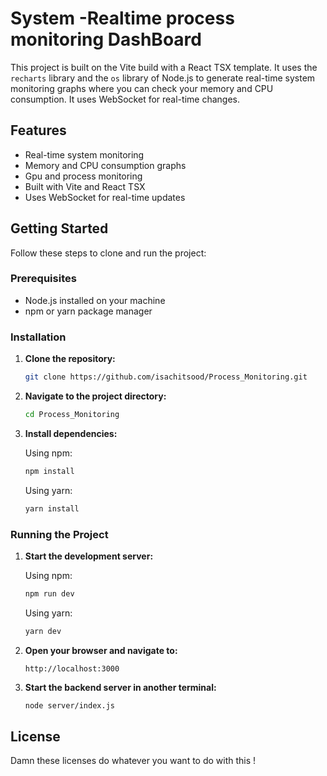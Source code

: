 # System -Realtime process monitoring DashBoard 

This project is built on the Vite build with a React TSX template. It uses the `recharts` library and the `os` library of Node.js to generate real-time system monitoring graphs where you can check your memory and CPU consumption. It uses WebSocket for real-time changes.

## Features

- Real-time system monitoring 
- Memory and CPU consumption graphs
- Gpu and process monitoring
- Built with Vite and React TSX
- Uses WebSocket for real-time updates

## Getting Started

Follow these steps to clone and run the project:

### Prerequisites

- Node.js installed on your machine
- npm or yarn package manager

### Installation

1. **Clone the repository:**

    ```bash
    git clone https://github.com/isachitsood/Process_Monitoring.git
    ```

2. **Navigate to the project directory:**

    ```bash
    cd Process_Monitoring
    ```

3. **Install dependencies:**

    Using npm:
    ```bash
    npm install
    ```

    Using yarn:
    ```bash
    yarn install
    ```

### Running the Project

1. **Start the development server:**

    Using npm:
    ```bash
    npm run dev
    ```

    Using yarn:
    ```bash
    yarn dev
    ```

2. **Open your browser and navigate to:**

    ```
    http://localhost:3000
    ```

3. **Start the backend server in another terminal:**

    ```bash
    node server/index.js
    ```

## License

Damn these licenses do whatever you want to do with this !
